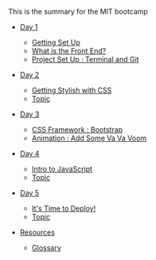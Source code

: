 This is the summary for the MIT bootcamp

* [Day 1]()
  * [Getting Set Up](./Day_1/getting_set_up.md)
  * [What is the Front End?](./Day_1/front_end.md)
  * [Project Set Up : Terminal and Git](./Day_1/project_setup.md)
* [Day 2]()
  * [Getting Stylish with CSS]()
  * [Topic]()
* [Day 3]()
  * [CSS Framework : Bootstrap]()
  * [Animation : Add Some Va Va Voom]()
* [Day 4]()
  * [Intro to JavaScript](./Day_4/intro_to_js.md)
  * [Topic]()
* [Day 5]()
  * [It's Time to Deploy!](./Day_5/deploy.md)
  * [Topic]()


* [Resources]()
  * [Glossary](./Resources/glossary/glossary.md)